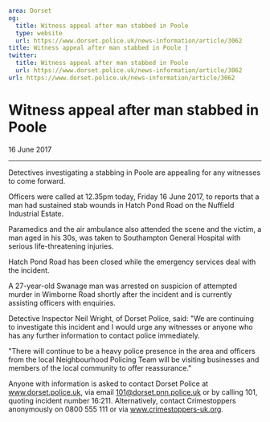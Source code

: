 ```yaml
area: Dorset
og:
  title: Witness appeal after man stabbed in Poole
  type: website
  url: https://www.dorset.police.uk/news-information/article/3062
title: Witness appeal after man stabbed in Poole |
twitter:
  title: Witness appeal after man stabbed in Poole
  url: https://www.dorset.police.uk/news-information/article/3062
url: https://www.dorset.police.uk/news-information/article/3062
```

# Witness appeal after man stabbed in Poole

16 June 2017

* * *

Detectives investigating a stabbing in Poole are appealing for any witnesses to come forward.

Officers were called at 12.35pm today, Friday 16 June 2017, to reports that a man had sustained stab wounds in Hatch Pond Road on the Nuffield Industrial Estate.

Paramedics and the air ambulance also attended the scene and the victim, a man aged in his 30s, was taken to Southampton General Hospital with serious life-threatening injuries.

Hatch Pond Road has been closed while the emergency services deal with the incident.

A 27-year-old Swanage man was arrested on suspicion of attempted murder in Wimborne Road shortly after the incident and is currently assisting officers with enquiries.

Detective Inspector Neil Wright, of Dorset Police, said: "We are continuing to investigate this incident and I would urge any witnesses or anyone who has any further information to contact police immediately.

"There will continue to be a heavy police presence in the area and officers from the local Neighbourhood Policing Team will be visiting businesses and members of the local community to offer reassurance."

Anyone with information is asked to contact Dorset Police at www.dorset.police.uk, via email 101@dorset.pnn.police.uk or by calling 101, quoting incident number 16:211. Alternatively, contact Crimestoppers anonymously on 0800 555 111 or via www.crimestoppers-uk.org.
